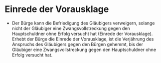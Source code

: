 # Einrede der Vorausklage

- Der Bürge kann die Befriedigung des Gläubigers verweigern, solange nicht der Gläubiger eine Zwangsvollstreckung gegen den Hauptschuldner ohne Erfolg versucht hat (Einrede der Vorausklage). Erhebt der Bürge die Einrede der Vorausklage, ist die Verjährung des Anspruchs des Gläubigers gegen den Bürgen gehemmt, bis der Gläubiger eine Zwangsvollstreckung gegen den Hauptschuldner ohne Erfolg versucht hat.

